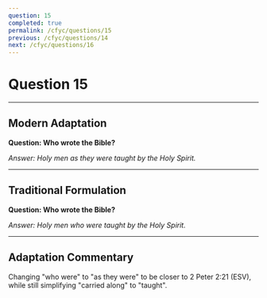 ```yaml
---
question: 15
completed: true
permalink: /cfyc/questions/15
previous: /cfyc/questions/14
next: /cfyc/questions/16
---
```

# Question 15

---
## Modern Adaptation
**Question: Who wrote the Bible?**

*Answer: Holy men as they were taught by the Holy Spirit.*

---
## Traditional Formulation
**Question: Who wrote the Bible?**

*Answer: Holy men who were taught by the Holy Spirit.*

---
## Adaptation Commentary
Changing "who were" to "as they were" to be closer to 2 Peter 2:21 (ESV), while still simplifying "carried along" to "taught".